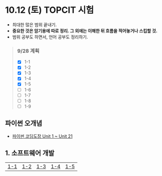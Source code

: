 # 10.12 (토) TOPCIT 시험
- 최대한 많은 범위 끝내기.
- **중요한 것은 암기용에 따로 정리. 그 외에는 이해한 뒤 흐름을 적어놓거나 스킵할 것.**
- 범위 공부도 하면서, 언어 공부도 정리하기.

> ### 9/28 계획
> - [x] 1-1
> - [x] 1-2
> - [x] 1-3
> - [x] 1-4
> - [x] 1-5
> - [ ] 1-6
> - [ ] 1-7
> - [ ] 1-8
> - [ ] 1-9

## 파이썬 오개념
- [파이썬 코딩도장 Unit 1 ~ Unit 21](https://github.com/r3j0/TIL/blob/main/TOPCIT/20240927_topcit_py.md)

## 1. 소프트웨어 개발
<table>
  <tr>
    <td><a href="https://github.com/r3j0/TIL/blob/main/TOPCIT/20240928_topcit_1_1.md">1-1</a></td>
    <td><a href="https://github.com/r3j0/TIL/blob/main/TOPCIT/20240928_topcit_1_2.md">1-2</a></td>
    <td><a href="https://github.com/r3j0/TIL/blob/main/TOPCIT/20240928_topcit_1_3.md">1-3</a></td>
    <td><a href="https://github.com/r3j0/TIL/blob/main/TOPCIT/20240928_topcit_1_4.md">1-4</a></td>
    <td><a href="https://github.com/r3j0/TIL/blob/main/TOPCIT/20240928_topcit_1_5.md">1-5</a></td>
  </tr>
</table>
